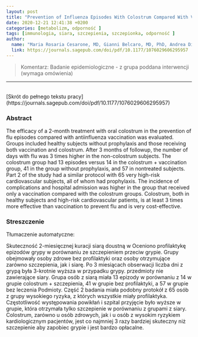 ```yaml
---
layout: post
title: "Prevention of Influenza Episodes With Colostrum Compared With Vaccination in Healthy andHigh-Risk Cardiovascular Subjects: The EpidemiologicStudy in San Valentino"
date: 2020-12-21 12:41:38 +0200
categories: [metabolizm, odporność ]
tags: [immunologia, siara, szczepienia, szczepionka, odporność ]
author:
  name: "Maria Rosaria Cesarone, MD, Gianni Belcaro, MD, PhD, Andrea Di Renzo, BA,Mark Dugall, PhD, Marisa Cacchio, MD, Irma Ruffini, MD, Luciano Pellegrini, MD,Gilberto Del Boccio, MD, Filiberto Fano, BA, Andrea Ledda, MD, Angelica Bottari, MD,Andrea Ricci, MD, Stefano Stuard, MD, and Giulia Vinciguerra, PhD "
  link: https://journals.sagepub.com/doi/pdf/10.1177/1076029606295957
---
```

> Komentarz: Badanie epidemiologiczne - z grupa poddana interwencji (wymaga omówienia)
<hr>
<br>
[Skrót do pełnego tekstu pracy](https://journals.sagepub.com/doi/pdf/10.1177/1076029606295957)


### Abstract
The efficacy of a 2-month treatment with oral colostrum in
the prevention of flu episodes compared with antiinfluenza vaccination was evaluated. Groups included
healthy subjects without prophylaxis and those receiving
both vaccination and colostrum. After 3 months of followup, the number of days with flu was 3 times higher in the
non-colostrum subjects. The colostrum group had 13
episodes versus 14 in the colostrum + vaccination group, 41
in the group without prophylaxis, and 57 in nontreated
subjects. Part 2 of the study had a similar protocol with 65
very high-risk cardiovascular subjects, all of whom had
prophylaxis. The incidence of complications and hospital
admission was higher in the group that received only a vaccination compared with the colostrum groups. Colostrum,
both in healthy subjects and high-risk cardiovascular
patients, is at least 3 times more effective than vaccination
to prevent flu and is very cost-effective.

### Streszczenie
Tłumaczenie automatyczne:

Skuteczność 2-miesięcznej kuracji siarą doustną w
Oceniono profilaktykę epizodów grypy w porównaniu ze szczepieniem przeciw grypie. Grupy obejmowały
osoby zdrowe bez profilaktyki oraz osoby otrzymujące
zarówno szczepienia, jak i siarę. Po 3 miesiącach obserwacji liczba dni z grypą była 3-krotnie wyższa w przypadku grypy.
przedmioty nie zawierające siary. Grupa osób z siarą miała 13
epizody w porównaniu z 14 w grupie colostrum + szczepienia, 41
w grupie bez profilaktyki, a 57 w grupie bez leczenia
Podmioty. Część 2 badania miała podobny protokół z 65
osób z grupy wysokiego ryzyka, z których wszystkie miały
profilaktyka. Częstotliwość występowania powikłań i szpital
przyjęcie było wyższe w grupie, która otrzymała tylko szczepienie w porównaniu z grupami z siary. Colostrum,
zarówno u osób zdrowych, jak i u osób z wysokim ryzykiem kardiologicznym
pacjentów, jest co najmniej 3 razy bardziej skuteczny niż szczepienie
aby zapobiec grypie i jest bardzo opłacalne.


